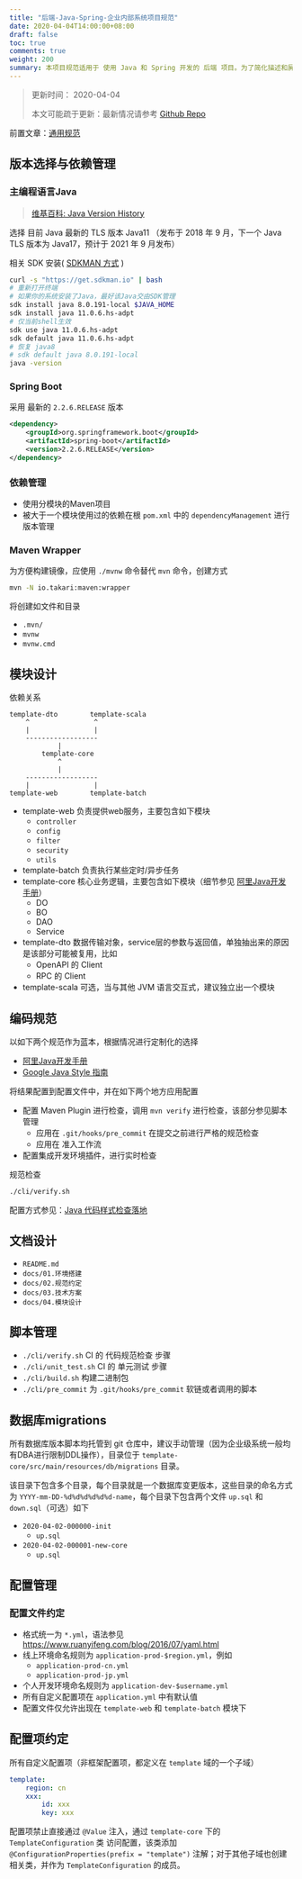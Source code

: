 ```yaml
---
title: "后端-Java-Spring-企业内部系统项目规范"
date: 2020-04-04T14:00:00+08:00
draft: false
toc: true
comments: true
weight: 200
summary: 本项目规范适用于 使用 Java 和 Spring 开发的 后端 项目。为了简化描述和屏蔽技术栈的复杂性，本文以 企业内部系统 为蓝本，因此，本文的示例可直接在 企业内部系统 场景下多地。但对于 ToC 和 微服务相关的项目，需要进行相关的变换才可落地。
---
```


> 更新时间： 2020-04-04
>
> 本文可能疏于更新：最新情况请参考 [Github Repo](https://github.com/rectcircle/rectcircle-project-template)

前置文章：[通用规范](/series/项目规范/通用规范/)

## 版本选择与依赖管理

### 主编程语言Java

> [维基百科: Java Version History](https://en.wikipedia.org/wiki/Java_version_history)

选择 目前 Java 最新的 TLS 版本 Java11 （发布于 2018 年 9 月，下一个 Java TLS 版本为 Java17，预计于 2021 年 9 月发布）

相关 SDK 安装( [SDKMAN 方式](https://sdkman.io/install) )

```bash
curl -s "https://get.sdkman.io" | bash
# 重新打开终端
# 如果你的系统安装了Java，最好该Java交由SDK管理
sdk install java 8.0.191-local $JAVA_HOME
sdk install java 11.0.6.hs-adpt
# 仅当前shell生效
sdk use java 11.0.6.hs-adpt
sdk default java 11.0.6.hs-adpt
# 恢复 java8
# sdk default java 8.0.191-local
java -version
```

### Spring Boot

采用 最新的 `2.2.6.RELEASE` 版本

```xml
<dependency>
    <groupId>org.springframework.boot</groupId>
    <artifactId>spring-boot</artifactId>
    <version>2.2.6.RELEASE</version>
</dependency>
```

### 依赖管理

* 使用分模块的Maven项目
* 被大于一个模块使用过的依赖在根 `pom.xml` 中的 `dependencyManagement` 进行版本管理

### Maven Wrapper

为方便构建镜像，应使用 `./mvnw` 命令替代 `mvn` 命令，创建方式

```bash
mvn -N io.takari:maven:wrapper
```

将创建如文件和目录

* `.mvn/`
* `mvnw`
* `mvnw.cmd`

## 模块设计

依赖关系

```
template-dto        template-scala
    ^                ^
    |                |
    ------------------
            |
        template-core
            ^
            |
    ------------------
    |                |
template-web        template-batch
```

* template-web 负责提供web服务，主要包含如下模块
    * `controller`
    * `config`
    * `filter`
    * `security`
    * `utils`
* template-batch 负责执行某些定时/异步任务
* template-core 核心业务逻辑，主要包含如下模块（细节参见 [阿里Java开发手册](https://developer.aliyun.com/special/tech-java)）
    * DO
    * BO
    * DAO
    * Service
* template-dto 数据传输对象，service层的参数与返回值，单独抽出来的原因是该部分可能被复用，比如
    * OpenAPI 的 Client
    * RPC 的 Client
* template-scala 可选，当与其他 JVM 语言交互式，建议独立出一个模块

## 编码规范

以如下两个规范作为蓝本，根据情况进行定制化的选择

* [阿里Java开发手册](https://developer.aliyun.com/special/tech-java)
* [Google Java Style 指南](https://www.jianshu.com/p/c0e5a4a896be)

将结果配置到配置文件中，并在如下两个地方应用配置

* 配置 Maven Plugin 进行检查，调用 `mvn verify` 进行检查，该部分参见脚本管理
    * 应用在 `.git/hooks/pre_commit` 在提交之前进行严格的规范检查
    * 应用在 准入工作流
* 配置集成开发环境插件，进行实时检查

规范检查

```bash
./cli/verify.sh
```

配置方式参见：[Java 代码样式检查落地](/posts/java-code-style-check-implement/)

## 文档设计

* `README.md`
* `docs/01.环境搭建`
* `docs/02.规范约定`
* `docs/03.技术方案`
* `docs/04.模块设计`

## 脚本管理

* `./cli/verify.sh` CI 的 代码规范检查 步骤
* `./cli/unit_test.sh` CI 的 单元测试 步骤
* `./cli/build.sh` 构建二进制包
* `./cli/pre_commit` 为 `.git/hooks/pre_commit` 软链或者调用的脚本

## 数据库migrations

所有数据库版本脚本均托管到 git 仓库中，建议手动管理（因为企业级系统一般均有DBA进行限制DDL操作），目录位于 `template-core/src/main/resources/db/migrations` 目录。

该目录下包含多个目录，每个目录就是一个数据库变更版本，这些目录的命名方式为 `YYYY-mm-DD-%d%d%d%d%d%d-name`，每个目录下包含两个文件 `up.sql` 和 `down.sql`（可选）如下

* `2020-04-02-000000-init`
    * `up.sql`
* `2020-04-02-000001-new-core`
    * `up.sql`

## 配置管理

### 配置文件约定

* 格式统一为 `*.yml`，语法参见 https://www.ruanyifeng.com/blog/2016/07/yaml.html
* 线上环境命名规则为 `application-prod-$region.yml`，例如
    * `application-prod-cn.yml`
    * `application-prod-jp.yml`
* 个人开发环境命名规则为 `application-dev-$username.yml`
* 所有自定义配置项在 `application.yml` 中有默认值
* 配置文件仅允许出现在 `template-web` 和 `template-batch` 模块下

## 配置项约定

所有自定义配置项（非框架配置项，都定义在 `template` 域的一个子域）

```yaml
template:
    region: cn
    xxx:
        id: xxx
        key: xxx
```

配置项禁止直接通过 `@Value` 注入，通过 `template-core` 下的 `TemplateConfiguration` 类 访问配置，该类添加 `@ConfigurationProperties(prefix = "template")` 注解；对于其他子域也创建相关类，并作为 `TemplateConfiguration` 的成员。
